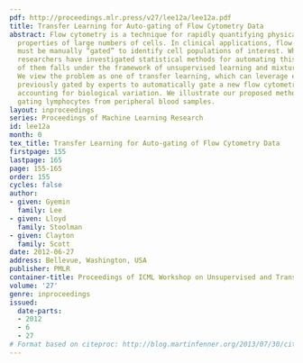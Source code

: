 ```yaml
---
pdf: http://proceedings.mlr.press/v27/lee12a/lee12a.pdf
title: Transfer Learning for Auto-gating of Flow Cytometry Data
abstract: Flow cytometry is a technique for rapidly quantifying physical and chemical
  properties of large numbers of cells. In clinical applications, flow cytometry data
  must be manually “gated” to identify cell populations of interest. While several
  researchers have investigated statistical methods for automating this process, most
  of them falls under the framework of unsupervised learning and mixture model fitting.
  We view the problem as one of transfer learning, which can leverage existing datasets
  previously gated by experts to automatically gate a new flow cytometry dataset while
  accounting for biological variation. We illustrate our proposed method by automatically
  gating lymphocytes from peripheral blood samples.
layout: inproceedings
series: Proceedings of Machine Learning Research
id: lee12a
month: 0
tex_title: Transfer Learning for Auto-gating of Flow Cytometry Data
firstpage: 155
lastpage: 165
page: 155-165
order: 155
cycles: false
author:
- given: Gyemin
  family: Lee
- given: Lloyd
  family: Stoolman
- given: Clayton
  family: Scott
date: 2012-06-27
address: Bellevue, Washington, USA
publisher: PMLR
container-title: Proceedings of ICML Workshop on Unsupervised and Transfer Learning
volume: '27'
genre: inproceedings
issued:
  date-parts:
  - 2012
  - 6
  - 27
# Format based on citeproc: http://blog.martinfenner.org/2013/07/30/citeproc-yaml-for-bibliographies/
---
```

